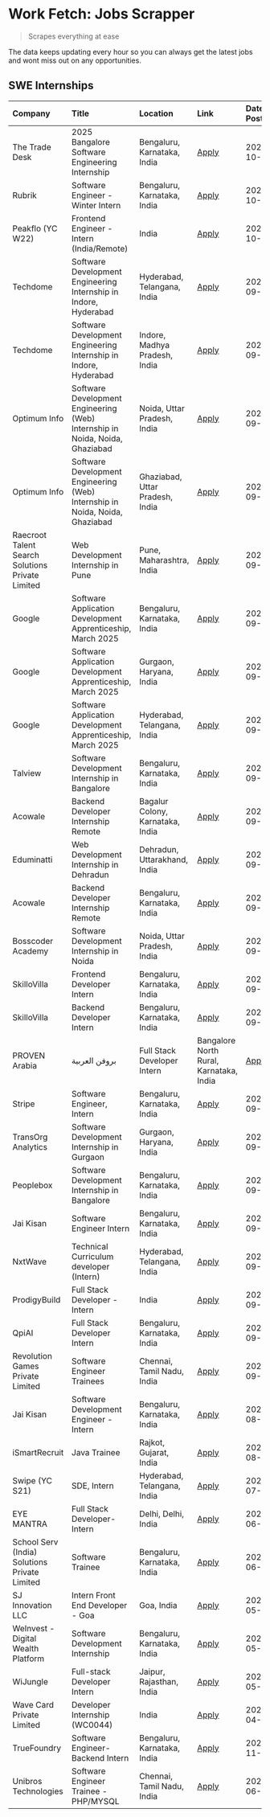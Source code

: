 # Work Fetch: Jobs Scrapper
> Scrapes everything at ease

The data keeps updating every hour so you can always get the latest jobs and wont miss out on any opportunities.

## SWE Internships
<!--START_SECTION:workfetch-->
| Company                                          | Title                                                                        | Location                                | Link                                                                                                                                                                                                                                                                          | Date Posted   |
|:-------------------------------------------------|:-----------------------------------------------------------------------------|:----------------------------------------|:------------------------------------------------------------------------------------------------------------------------------------------------------------------------------------------------------------------------------------------------------------------------------|:--------------|
| The Trade Desk                                   | 2025 Bangalore Software Engineering Internship                               | Bengaluru, Karnataka, India             | [Apply](https://in.linkedin.com/jobs/view/2025-bangalore-software-engineering-internship-at-the-trade-desk-3987456531?position=18&pageNum=0&refId=7jIr9ov9AV9ZcHt5zUHq9w%3D%3D&trackingId=W4BzpN1pOezSbIXC6YEImg%3D%3D)                                                       | 2024-10-02    |
| Rubrik                                           | Software Engineer - Winter Intern                                            | Bengaluru, Karnataka, India             | [Apply](https://in.linkedin.com/jobs/view/software-engineer-winter-intern-at-rubrik-4006567784?position=55&pageNum=0&refId=7jIr9ov9AV9ZcHt5zUHq9w%3D%3D&trackingId=nk516a8F3ZfUll3iyocQcA%3D%3D)                                                                              | 2024-10-02    |
| Peakflo (YC W22)                                 | Frontend Engineer - Intern (India/Remote)                                    | India                                   | [Apply](https://in.linkedin.com/jobs/view/frontend-engineer-intern-india-remote-at-peakflo-yc-w22-4037729755?position=19&pageNum=0&refId=7jIr9ov9AV9ZcHt5zUHq9w%3D%3D&trackingId=OXXb7Oi6nKFFpR8Bk5itsQ%3D%3D)                                                                | 2024-10-01    |
| Techdome                                         | Software Development Engineering Internship in Indore, Hyderabad             | Hyderabad, Telangana, India             | [Apply](https://in.linkedin.com/jobs/view/software-development-engineering-internship-in-indore-hyderabad-at-techdome-4039243553?position=43&pageNum=0&refId=7jIr9ov9AV9ZcHt5zUHq9w%3D%3D&trackingId=CebGuGZtQb9lRhRIWWDfSQ%3D%3D)                                            | 2024-09-30    |
| Techdome                                         | Software Development Engineering Internship in Indore, Hyderabad             | Indore, Madhya Pradesh, India           | [Apply](https://in.linkedin.com/jobs/view/software-development-engineering-internship-in-indore-hyderabad-at-techdome-4039245043?position=49&pageNum=0&refId=7jIr9ov9AV9ZcHt5zUHq9w%3D%3D&trackingId=SSKdVC8r1Ezp5Be6BFwTRA%3D%3D)                                            | 2024-09-30    |
| Optimum Info                                     | Software Development Engineering (Web) Internship in Noida, Noida, Ghaziabad | Noida, Uttar Pradesh, India             | [Apply](https://in.linkedin.com/jobs/view/software-development-engineering-web-internship-in-noida-noida-ghaziabad-at-optimum-info-4037042231?position=6&pageNum=0&refId=7jIr9ov9AV9ZcHt5zUHq9w%3D%3D&trackingId=TmLGv14j5BMLL3%2FY3nkA2w%3D%3D)                              | 2024-09-27    |
| Optimum Info                                     | Software Development Engineering (Web) Internship in Noida, Noida, Ghaziabad | Ghaziabad, Uttar Pradesh, India         | [Apply](https://in.linkedin.com/jobs/view/software-development-engineering-web-internship-in-noida-noida-ghaziabad-at-optimum-info-4037041629?position=7&pageNum=0&refId=7jIr9ov9AV9ZcHt5zUHq9w%3D%3D&trackingId=rKmTCWe6dYaQSCfIJULGaA%3D%3D)                                | 2024-09-27    |
| Raecroot Talent Search Solutions Private Limited | Web Development Internship in Pune                                           | Pune, Maharashtra, India                | [Apply](https://in.linkedin.com/jobs/view/web-development-internship-in-pune-at-raecroot-talent-search-solutions-private-limited-4034584677?position=46&pageNum=0&refId=7jIr9ov9AV9ZcHt5zUHq9w%3D%3D&trackingId=vDjjc4%2FGiaBmAp8dR9fh0Q%3D%3D)                               | 2024-09-26    |
| Google                                           | Software Application Development Apprenticeship, March 2025                  | Bengaluru, Karnataka, India             | [Apply](https://in.linkedin.com/jobs/view/software-application-development-apprenticeship-march-2025-at-google-4032957527?position=2&pageNum=0&refId=7jIr9ov9AV9ZcHt5zUHq9w%3D%3D&trackingId=LwHQoSkKgReMvhzDPzgLaw%3D%3D)                                                    | 2024-09-24    |
| Google                                           | Software Application Development Apprenticeship, March 2025                  | Gurgaon, Haryana, India                 | [Apply](https://in.linkedin.com/jobs/view/software-application-development-apprenticeship-march-2025-at-google-4032958554?position=3&pageNum=0&refId=7jIr9ov9AV9ZcHt5zUHq9w%3D%3D&trackingId=AqtWT7Pb4eE5n8Ls2f66wg%3D%3D)                                                    | 2024-09-24    |
| Google                                           | Software Application Development Apprenticeship, March 2025                  | Hyderabad, Telangana, India             | [Apply](https://in.linkedin.com/jobs/view/software-application-development-apprenticeship-march-2025-at-google-4032957528?position=4&pageNum=0&refId=7jIr9ov9AV9ZcHt5zUHq9w%3D%3D&trackingId=ZL6BJsqsbyg%2FmjRWzo%2FA1g%3D%3D)                                                | 2024-09-24    |
| Talview                                          | Software Development Internship in Bangalore                                 | Bengaluru, Karnataka, India             | [Apply](https://in.linkedin.com/jobs/view/software-development-internship-in-bangalore-at-talview-4033703077?position=12&pageNum=0&refId=7jIr9ov9AV9ZcHt5zUHq9w%3D%3D&trackingId=mw7%2FBF2tQRebxGsh70y60g%3D%3D)                                                              | 2024-09-23    |
| Acowale                                          | Backend Developer Internship Remote                                          | Bagalur Colony, Karnataka, India        | [Apply](https://in.linkedin.com/jobs/view/backend-developer-internship-remote-at-acowale-4030088707?position=15&pageNum=0&refId=7jIr9ov9AV9ZcHt5zUHq9w%3D%3D&trackingId=aRLl78rXMdYHNjTg%2FowXSQ%3D%3D)                                                                       | 2024-09-21    |
| Eduminatti                                       | Web Development Internship in Dehradun                                       | Dehradun, Uttarakhand, India            | [Apply](https://in.linkedin.com/jobs/view/web-development-internship-in-dehradun-at-eduminatti-4032105381?position=23&pageNum=0&refId=7jIr9ov9AV9ZcHt5zUHq9w%3D%3D&trackingId=dq6g69%2F8avxG%2FKc%2BhrhTIg%3D%3D)                                                             | 2024-09-21    |
| Acowale                                          | Backend Developer Internship Remote                                          | Bengaluru, Karnataka, India             | [Apply](https://in.linkedin.com/jobs/view/backend-developer-internship-remote-at-acowale-4030975489?position=10&pageNum=0&refId=7jIr9ov9AV9ZcHt5zUHq9w%3D%3D&trackingId=3cPyflSYckNi6q%2Fcgyj9XA%3D%3D)                                                                       | 2024-09-20    |
| Bosscoder Academy                                | Software Development Internship in Noida                                     | Noida, Uttar Pradesh, India             | [Apply](https://in.linkedin.com/jobs/view/software-development-internship-in-noida-at-bosscoder-academy-4031161323?position=16&pageNum=0&refId=7jIr9ov9AV9ZcHt5zUHq9w%3D%3D&trackingId=5Z4O6gVclQSbmiSzEzTeRw%3D%3D)                                                          | 2024-09-20    |
| SkilloVilla                                      | Frontend Developer Intern                                                    | Bengaluru, Karnataka, India             | [Apply](https://in.linkedin.com/jobs/view/frontend-developer-intern-at-skillovilla-4025873510?position=9&pageNum=0&refId=7jIr9ov9AV9ZcHt5zUHq9w%3D%3D&trackingId=nqDodOhi4%2FF%2BS1tXlj2vQA%3D%3D)                                                                            | 2024-09-17    |
| SkilloVilla                                      | Backend Developer Intern                                                     | Bengaluru, Karnataka, India             | [Apply](https://in.linkedin.com/jobs/view/backend-developer-intern-at-skillovilla-4025860894?position=13&pageNum=0&refId=7jIr9ov9AV9ZcHt5zUHq9w%3D%3D&trackingId=RWQ0XnIoI6X7%2BDuHCguvnw%3D%3D)                                                                              | 2024-09-17    |
| PROVEN Arabia | بروفن العربية                    | Full Stack Developer Intern                                                  | Bangalore North Rural, Karnataka, India | [Apply](https://in.linkedin.com/jobs/view/full-stack-developer-intern-at-proven-arabia-%D8%A8%D8%B1%D9%88%D9%81%D9%86-%D8%A7%D9%84%D8%B9%D8%B1%D8%A8%D9%8A%D8%A9-4028862862?position=53&pageNum=0&refId=7jIr9ov9AV9ZcHt5zUHq9w%3D%3D&trackingId=YGXmERfAZLSAJ1OmiwavKA%3D%3D) | 2024-09-17    |
| Stripe                                           | Software Engineer, Intern                                                    | Bengaluru, Karnataka, India             | [Apply](https://in.linkedin.com/jobs/view/software-engineer-intern-at-stripe-4008214242?position=5&pageNum=0&refId=7jIr9ov9AV9ZcHt5zUHq9w%3D%3D&trackingId=QI1C6CEbn10uykQ5rE1eZg%3D%3D)                                                                                      | 2024-09-13    |
| TransOrg Analytics                               | Software Development Internship in Gurgaon                                   | Gurgaon, Haryana, India                 | [Apply](https://in.linkedin.com/jobs/view/software-development-internship-in-gurgaon-at-transorg-analytics-4024791052?position=45&pageNum=0&refId=7jIr9ov9AV9ZcHt5zUHq9w%3D%3D&trackingId=fqTYsD2QKG0jERqE6v8uiw%3D%3D)                                                       | 2024-09-12    |
| Peoplebox                                        | Software Development Internship in Bangalore                                 | Bengaluru, Karnataka, India             | [Apply](https://in.linkedin.com/jobs/view/software-development-internship-in-bangalore-at-peoplebox-4022411601?position=14&pageNum=0&refId=7jIr9ov9AV9ZcHt5zUHq9w%3D%3D&trackingId=axKvH3hKVWZ5gzKIZP2kPA%3D%3D)                                                              | 2024-09-10    |
| Jai Kisan                                        | Software Engineer Intern                                                     | Bengaluru, Karnataka, India             | [Apply](https://in.linkedin.com/jobs/view/software-engineer-intern-at-jai-kisan-4024075360?position=31&pageNum=0&refId=7jIr9ov9AV9ZcHt5zUHq9w%3D%3D&trackingId=H9e4SXU03nkdqwa%2Bj8iWgA%3D%3D)                                                                                | 2024-09-09    |
| NxtWave                                          | Technical Curriculum developer (Intern)                                      | Hyderabad, Telangana, India             | [Apply](https://in.linkedin.com/jobs/view/technical-curriculum-developer-intern-at-nxtwave-4020462207?position=33&pageNum=0&refId=7jIr9ov9AV9ZcHt5zUHq9w%3D%3D&trackingId=4BhHeC97BtQl1a5fI4CBWw%3D%3D)                                                                       | 2024-09-09    |
| ProdigyBuild                                     | Full Stack Developer - Intern                                                | India                                   | [Apply](https://in.linkedin.com/jobs/view/full-stack-developer-intern-at-prodigybuild-4019591942?position=41&pageNum=0&refId=7jIr9ov9AV9ZcHt5zUHq9w%3D%3D&trackingId=yCXppEFH0XbECCsLm13r6Q%3D%3D)                                                                            | 2024-09-08    |
| QpiAI                                            | Full Stack Developer Intern                                                  | Bengaluru, Karnataka, India             | [Apply](https://in.linkedin.com/jobs/view/full-stack-developer-intern-at-qpiai-4017395346?position=26&pageNum=0&refId=7jIr9ov9AV9ZcHt5zUHq9w%3D%3D&trackingId=gA9ust0%2Fvu2OoWCRNjNwBg%3D%3D)                                                                                 | 2024-09-06    |
| Revolution Games Private Limited                 | Software Engineer Trainees                                                   | Chennai, Tamil Nadu, India              | [Apply](https://in.linkedin.com/jobs/view/software-engineer-trainees-at-revolution-games-private-limited-4015912927?position=25&pageNum=0&refId=7jIr9ov9AV9ZcHt5zUHq9w%3D%3D&trackingId=De%2BH%2BlyN%2FPNgPFOGFwF%2BbQ%3D%3D)                                                 | 2024-09-02    |
| Jai Kisan                                        | Software Development Engineer - Intern                                       | Bengaluru, Karnataka, India             | [Apply](https://in.linkedin.com/jobs/view/software-development-engineer-intern-at-jai-kisan-4027288169?position=22&pageNum=0&refId=7jIr9ov9AV9ZcHt5zUHq9w%3D%3D&trackingId=2xK0l5FSHR4nrGdeQgyqvA%3D%3D)                                                                      | 2024-08-22    |
| iSmartRecruit                                    | Java Trainee                                                                 | Rajkot, Gujarat, India                  | [Apply](https://in.linkedin.com/jobs/view/java-trainee-at-ismartrecruit-3992301825?position=27&pageNum=0&refId=7jIr9ov9AV9ZcHt5zUHq9w%3D%3D&trackingId=dqw%2FY3iUkH3RyDCSEbZPUQ%3D%3D)                                                                                        | 2024-08-06    |
| Swipe (YC S21)                                   | SDE, Intern                                                                  | Hyderabad, Telangana, India             | [Apply](https://in.linkedin.com/jobs/view/sde-intern-at-swipe-yc-s21-3980368092?position=34&pageNum=0&refId=7jIr9ov9AV9ZcHt5zUHq9w%3D%3D&trackingId=NseUnmR20B5Ceep2xoos%2BA%3D%3D)                                                                                           | 2024-07-22    |
| EYE MANTRA                                       | Full Stack Developer- Intern                                                 | Delhi, Delhi, India                     | [Apply](https://in.linkedin.com/jobs/view/full-stack-developer-intern-at-eye-mantra-3960988037?position=39&pageNum=0&refId=7jIr9ov9AV9ZcHt5zUHq9w%3D%3D&trackingId=No%2FhUfhKo6kSnBUFnxQ2mw%3D%3D)                                                                            | 2024-06-28    |
| School Serv (India) Solutions Private Limited    | Software Trainee                                                             | Bengaluru, Karnataka, India             | [Apply](https://in.linkedin.com/jobs/view/software-trainee-at-school-serv-india-solutions-private-limited-3953917603?position=57&pageNum=0&refId=7jIr9ov9AV9ZcHt5zUHq9w%3D%3D&trackingId=aj6Uz4esnRxkMicrNi1Q5g%3D%3D)                                                        | 2024-06-19    |
| SJ Innovation LLC                                | Intern Front End Developer - Goa                                             | Goa, India                              | [Apply](https://in.linkedin.com/jobs/view/intern-front-end-developer-goa-at-sj-innovation-llc-3931678611?position=20&pageNum=0&refId=7jIr9ov9AV9ZcHt5zUHq9w%3D%3D&trackingId=8z5QncZF%2Fiw6dUE6m3P5uA%3D%3D)                                                                  | 2024-05-24    |
| WeInvest - Digital Wealth Platform               | Software Development Internship                                              | Bengaluru, Karnataka, India             | [Apply](https://in.linkedin.com/jobs/view/software-development-internship-at-weinvest-digital-wealth-platform-3912867225?position=11&pageNum=0&refId=7jIr9ov9AV9ZcHt5zUHq9w%3D%3D&trackingId=fOQikLdtHmzZlsiiiYmDuw%3D%3D)                                                    | 2024-05-01    |
| WiJungle                                         | Full-stack Developer Intern                                                  | Jaipur, Rajasthan, India                | [Apply](https://in.linkedin.com/jobs/view/full-stack-developer-intern-at-wijungle-3912864543?position=32&pageNum=0&refId=7jIr9ov9AV9ZcHt5zUHq9w%3D%3D&trackingId=LoyOW%2BJQmohqjlgnI4ZY2Q%3D%3D)                                                                              | 2024-05-01    |
| Wave Card Private Limited                        | Developer Internship (WC0044)                                                | India                                   | [Apply](https://in.linkedin.com/jobs/view/developer-internship-wc0044-at-wave-card-private-limited-3900079966?position=38&pageNum=0&refId=7jIr9ov9AV9ZcHt5zUHq9w%3D%3D&trackingId=x5HNyA3GpjpaNs16C9X3oQ%3D%3D)                                                               | 2024-04-15    |
| TrueFoundry                                      | Software Engineer-Backend Intern                                             | Bengaluru, Karnataka, India             | [Apply](https://in.linkedin.com/jobs/view/software-engineer-backend-intern-at-truefoundry-3779508170?position=37&pageNum=0&refId=7jIr9ov9AV9ZcHt5zUHq9w%3D%3D&trackingId=3VXbhG462nYe92dGKKGG6A%3D%3D)                                                                        | 2023-11-10    |
| Unibros Technologies                             | Software Engineer Trainee - PHP/MYSQL                                        | Chennai, Tamil Nadu, India              | [Apply](https://in.linkedin.com/jobs/view/software-engineer-trainee-php-mysql-at-unibros-technologies-3656599241?position=30&pageNum=0&refId=7jIr9ov9AV9ZcHt5zUHq9w%3D%3D&trackingId=l7VWQH04LrgAziwylwhLtg%3D%3D)                                                            | 2023-06-12    |
<!--END_SECTION:workfetch-->
